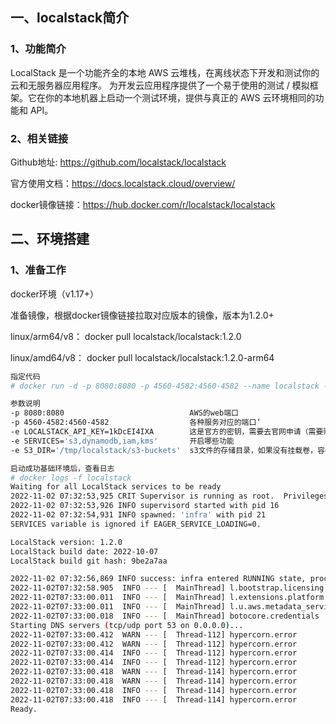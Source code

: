 ## 一、localstack简介
### 1、功能简介
LocalStack 是一个功能齐全的本地 AWS 云堆栈，在离线状态下开发和测试你的云和无服务器应用程序。
为开发云应用程序提供了一个易于使用的测试 / 模拟框架。它在你的本地机器上启动一个测试环境，提供与真正的 AWS 云环境相同的功能和 API。
### 2、相关链接
Github地址: https://github.com/localstack/localstack

官方使用文档：https://docs.localstack.cloud/overview/

docker镜像链接：https://hub.docker.com/r/localstack/localstack
## 二、环境搭建
### 1、准备工作
docker环境（v1.17+）

准备镜像，根据docker镜像链接拉取对应版本的镜像，版本为1.2.0+

linux/arm64/v8： docker pull localstack/localstack:1.2.0

linux/amd64/v8： docker pull localstack/localstack:1.2.0-arm64
``` bash
指定代码
# docker run -d -p 8080:8080 -p 4560-4582:4560-4582 --name localstack -e LOCALSTACK_API_KEY=1kDcEI4IXA -e ENFORCE_IAM=1 -e SERVICES='s3,dynamodb,iam,kms' -e S3_DIR='/tmp/localstack/s3-buckets' localstack/localstack:1.2.0-arm64

参数说明
-p 8080:8080 							AWS的web端口
-p 4560-4582:4560-4582 					各种服务对应的端口‘
-e LOCALSTACK_API_KEY=1kDcEI4IXA 		这是官方的密钥，需要去官网申请（需要购买，有14天试用），如果没有就无法使用一些功能，只能使用基础功能，比如没有IAM功能
-e SERVICES='s3,dynamodb,iam,kms' 		开启哪些功能
-e S3_DIR='/tmp/localstack/s3-buckets'	s3文件的存储目录，如果没有挂载卷，容器删除数据会丢失，测试时需注意！！！

启动成功基础环境后，查看日志
# docker logs -f localstack
Waiting for all LocalStack services to be ready
2022-11-02 07:32:53,925 CRIT Supervisor is running as root.  Privileges were not dropped because no user is specified in the config file.  If you intend to run as root, you can set user=root in the config file to avoid this message.
2022-11-02 07:32:53,926 INFO supervisord started with pid 16
2022-11-02 07:32:54,931 INFO spawned: 'infra' with pid 21
SERVICES variable is ignored if EAGER_SERVICE_LOADING=0.

LocalStack version: 1.2.0
LocalStack build date: 2022-10-07
LocalStack build git hash: 9be2a7aa

2022-11-02 07:32:56,869 INFO success: infra entered RUNNING state, process has stayed up for > than 1 seconds (startsecs)
2022-11-02T07:32:58.905  INFO --- [  MainThread] l.bootstrap.licensing      : Successfully activated API key
2022-11-02T07:33:00.011  INFO --- [  MainThread] l.extensions.platform      : loaded 0 extensions
2022-11-02T07:33:00.011  INFO --- [  MainThread] l.u.aws.metadata_service   : Starting AWS instance metadata service on port 80
2022-11-02T07:33:00.018  INFO --- [  MainThread] botocore.credentials       : Found credentials in environment variables.
Starting DNS servers (tcp/udp port 53 on 0.0.0.0)...
2022-11-02T07:33:00.412  WARN --- [  Thread-112] hypercorn.error            : ASGI Framework Lifespan error, continuing without Lifespan support
2022-11-02T07:33:00.412  WARN --- [  Thread-112] hypercorn.error            : ASGI Framework Lifespan error, continuing without Lifespan support
2022-11-02T07:33:00.414  INFO --- [  Thread-112] hypercorn.error            : Running on https://0.0.0.0:4566 (CTRL + C to quit)
2022-11-02T07:33:00.414  INFO --- [  Thread-112] hypercorn.error            : Running on https://0.0.0.0:4566 (CTRL + C to quit)
2022-11-02T07:33:00.418  WARN --- [  Thread-114] hypercorn.error            : ASGI Framework Lifespan error, continuing without Lifespan support
2022-11-02T07:33:00.418  WARN --- [  Thread-114] hypercorn.error            : ASGI Framework Lifespan error, continuing without Lifespan support
2022-11-02T07:33:00.418  INFO --- [  Thread-114] hypercorn.error            : Running on https://0.0.0.0:443 (CTRL + C to quit)
2022-11-02T07:33:00.418  INFO --- [  Thread-114] hypercorn.error            : Running on https://0.0.0.0:443 (CTRL + C to quit)
Ready.
```